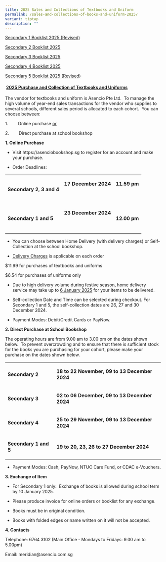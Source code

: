 ```yaml
---
title: 2025 Sales and Collections of Textbooks and Uniform
permalink: /sales-and-collections-of-books-and-uniform-2025/
variant: tiptap
description: ""
---
```

<p><a href="/files/Booklists/Meridian_Sec_1___Information_Final.pdf" rel="noopener nofollow" target="_blank">Secondary 1 Booklist 2025 (Revised)</a>
</p>
<p><a href="/files/Booklists/Meridian_Sec_2_booklist_2025.pdf" rel="noopener nofollow" target="_blank">Secondary 2 Booklist 2025</a>
</p>
<p><a href="/files/Booklists/Meridian_Sec_3_booklist_2025.pdf" rel="noopener nofollow" target="_blank">Secondary 3 Booklist 2025</a>
</p>
<p><a href="/files/Booklists/Meridian_Sec_4_booklist_2025.pdf" rel="noopener nofollow" target="_blank">Secondary 4 Booklist 2025</a>
</p>
<p><a href="/files/Booklists/Meridian_Sec_5_Final_revised.pdf" rel="noopener nofollow" target="_blank">Secondary 5 Booklist 2025 (Revised)</a>
</p>
<p></p>
<h4>&nbsp;<strong><u>2025 Purchase and Collection of Textbooks and Uniforms</u></strong></h4>
<p>The vendor for textbooks and uniform is Asencio Pte Ltd.&nbsp; To manage
the high volume of year-end sales transactions for the vendor who supplies
to several schools, different sales period is allocated to each cohort.&nbsp;
You can choose between:</p>
<p>1.&nbsp;&nbsp;&nbsp;&nbsp;&nbsp;&nbsp;&nbsp; Online purchase <u>or</u>
</p>
<p>2.&nbsp;&nbsp;&nbsp;&nbsp;&nbsp;&nbsp;&nbsp; Direct purchase at school
bookshop</p>
<p></p>
<p><strong>1. Online Purchase</strong>
</p>
<ul data-tight="true" class="tight">
<li>
<p>Visit <a rel="noopener noreferrer nofollow" target="_blank">https://asenciobookshop.sg</a> to
register for an account and make your purchase.</p>
</li>
<li>
<p>Order Deadlines:</p>
</li>
</ul>
<table style="minWidth: 75px">
<colgroup>
<col>
<col>
<col>
</colgroup>
<tbody>
<tr>
<td rowspan="1" colspan="1">
<p><strong>Secondary 2, 3 and 4</strong>
</p>
</td>
<td rowspan="1" colspan="1">
<p><strong>17 December 2024</strong>
</p>
<p><strong>&nbsp;</strong>
</p>
</td>
<td rowspan="1" colspan="1">
<p><strong>11.59 pm</strong>
</p>
<p><strong>&nbsp;</strong>
</p>
</td>
</tr>
<tr>
<td rowspan="1" colspan="1">
<p><strong>Secondary 1 and 5</strong>
</p>
</td>
<td rowspan="1" colspan="1">
<p><strong>23 December 2024</strong>
</p>
<p><strong>&nbsp;</strong>
</p>
</td>
<td rowspan="1" colspan="1">
<p><strong>12.00 pm</strong>
</p>
</td>
</tr>
</tbody>
</table>
<p></p>
<ul data-tight="true" class="tight">
<li>
<p>You can choose between Home Delivery (with delivery charges) or Self-Collection
at the school bookshop.</p>
</li>
<li>
<p><u>Delivery Charges</u> is applicable on each order</p>
</li>
</ul>
<p>$11.99 for purchases of textbooks and uniforms</p>
<p>$6.54 for purchases of uniforms only</p>
<ul data-tight="true" class="tight">
<li>
<p>Due to high delivery volume during festive season, home delivery service
may take up to <u>6 January 2025</u> for your items to be delivered. &nbsp;&nbsp;</p>
</li>
<li>
<p>Self-collection Date and Time can be selected during checkout. For Secondary
1 and 5, the self-collection dates are 26, 27 and 30 December 2024.</p>
</li>
<li>
<p>Payment Modes: Debit/Credit Cards or PayNow.</p>
</li>
</ul>
<p></p>
<p><strong>2. Direct Purchase at School Bookshop</strong>
</p>
<p>The operating hours are from 9.00 am to 3.00 pm on the dates shown below.&nbsp;
To prevent overcrowding and to ensure that there is sufficient stock for
the books you are purchasing for your cohort, please make your purchase
on the dates shown below.</p>
<table style="minWidth: 50px">
<colgroup>
<col>
<col>
</colgroup>
<tbody>
<tr>
<td rowspan="1" colspan="1">
<p><strong>Secondary 2</strong>
</p>
</td>
<td rowspan="1" colspan="1">
<p><strong>18 to 22 November, 09 to 13 December 2024</strong>
</p>
</td>
</tr>
<tr>
<td rowspan="1" colspan="1">
<p><strong>Secondary 3</strong>
</p>
</td>
<td rowspan="1" colspan="1">
<p><strong>02 to 06 December, 09 to 13 December 2024</strong>
</p>
</td>
</tr>
<tr>
<td rowspan="1" colspan="1">
<p><strong>Secondary 4</strong>
</p>
</td>
<td rowspan="1" colspan="1">
<p><strong>25 to 29 November, 09 to 13 December 2024</strong>
</p>
</td>
</tr>
<tr>
<td rowspan="1" colspan="1">
<p><strong>Secondary 1 and 5</strong>
</p>
</td>
<td rowspan="1" colspan="1">
<p><strong>19 to 20, 23, 26 to 27 December 2024</strong>
</p>
</td>
</tr>
</tbody>
</table>
<ul data-tight="true" class="tight">
<li>
<p>Payment Modes: Cash, PayNow, NTUC Care Fund, or CDAC e-Vouchers.</p>
</li>
</ul>
<p><strong>3. Exchange of Item</strong>
</p>
<ul data-tight="true" class="tight">
<li>
<p>For Secondary 1 only:&nbsp; Exchange of books is allowed during school
term by 10 January 2025.&nbsp;&nbsp;</p>
</li>
<li>
<p>Please produce invoice for online orders or booklist for any exchange.
&nbsp;&nbsp;</p>
</li>
<li>
<p>Books must be in original condition.&nbsp;&nbsp;&nbsp;&nbsp;</p>
</li>
<li>
<p>Books with folded edges or name written on it will not be accepted.&nbsp;&nbsp;&nbsp;&nbsp;</p>
</li>
</ul>
<p></p>
<p><strong>4. Contacts&nbsp;&nbsp;&nbsp;</strong>
</p>
<p>Telephone: 6764 3102 (Main Office - Mondays to Fridays: 9.00 am to 5.00pm)&nbsp;&nbsp;&nbsp;&nbsp;&nbsp;&nbsp;&nbsp;</p>
<p>Email: <a rel="noopener noreferrer nofollow" target="_blank">meridian@asencio.com.sg</a>&nbsp;&nbsp;</p>
<p>&nbsp;</p>
<p>&nbsp;</p>
<p>&nbsp;</p>
<h4></h4>
<p></p>